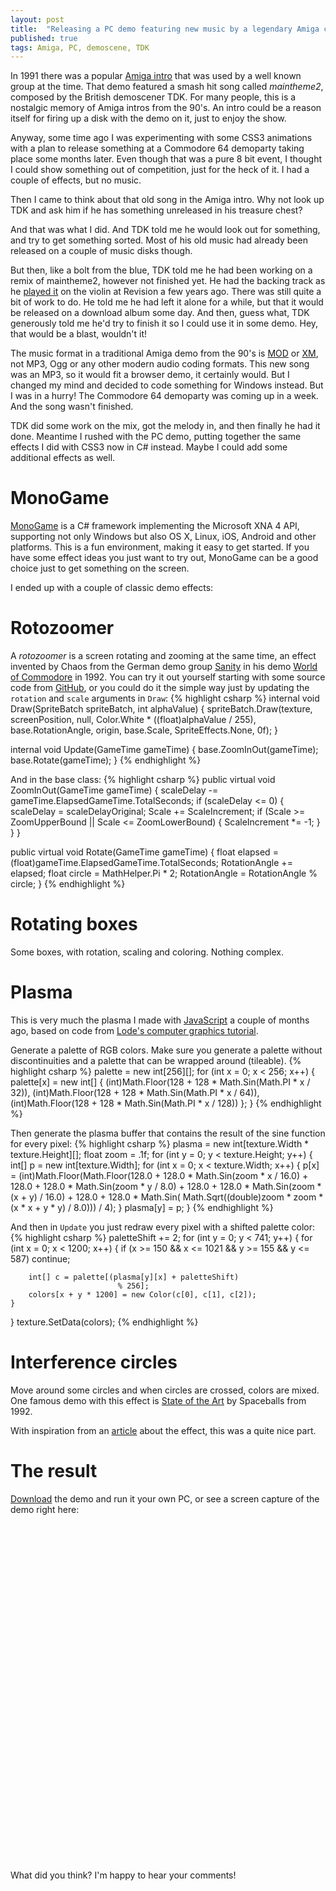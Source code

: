```yaml
---
layout: post
title:  "Releasing a PC demo featuring new music by a legendary Amiga composer"
published: true
tags: Amiga, PC, demoscene, TDK
---
```

In 1991 there was a popular [Amiga intro](https://www.youtube.com/watch?v=a9TB358j2qM) that was used by a well known group at the time. That demo featured a smash hit song called *maintheme2*, composed by the British demoscener TDK. For many people, this is a nostalgic memory of Amiga intros from the 90's. An intro could be a reason itself for firing up a disk with the demo on it, just to enjoy the show. 

Anyway, some time ago I was experimenting with some CSS3 animations with a plan to release something at a Commodore 64 demoparty taking place some months later. Even though that was a pure 8 bit event, I thought I could show something out of competition, just for the heck of it. I had a couple of effects, but no music. 

Then I came to think about that old song in the Amiga intro. Why not look up TDK and ask him if he has something unreleased in his treasure chest?

And that was what I did. And TDK told me he would look out for something, and try to get something sorted. Most of his old music had already been released on a couple of music disks though. 

But then, like a bolt from the blue, TDK told me he had been working on a remix of maintheme2, however not finished yet. He had the backing track as he [played it](https://youtu.be/q_q1lzlGlLw?t=4m1s) on the violin at Revision a few years ago. There was still quite a bit of work to do. He told me he had left it alone for a while, but that it would be released on a download album some day. And then, guess what, TDK generously told me he'd try to finish it so I could use it in some demo. Hey, that would be a blast, wouldn't it!

The music format in a traditional Amiga demo from the 90's is [MOD](https://en.wikipedia.org/wiki/MOD_(file_format)) or [XM](https://en.wikipedia.org/wiki/XM_(file_format)), not MP3, Ogg or any other modern audio coding formats. This new song was an MP3, so it would fit a browser demo, it certainly would. But I changed my mind and decided to code something for Windows instead. But I was in a hurry! The Commodore 64 demoparty was coming up in a week. And the song wasn't finished. 

TDK did some work on the mix, got the melody in, and then finally he had it done. Meantime I rushed with the PC demo, putting together the same effects I did with CSS3 now in C# instead. Maybe I could add some additional effects as well.

MonoGame
========
[MonoGame](http://www.monogame.net/) is a C# framework implementing the Microsoft XNA 4 API, supporting not only Windows but also OS X, Linux, iOS, Android and other platforms. This is a fun environment, making it easy to get started. If you have some effect ideas you just want to try out, MonoGame can be a good choice just to get something on the screen.

I ended up with a couple of classic demo effects:

Rotozoomer
==========
A *rotozoomer* is a screen rotating and zooming at the same time, an effect invented by Chaos from the German demo group [Sanity](https://en.wikipedia.org/wiki/Sanity_(demogroup)) in his demo [World of Commodore](https://www.youtube.com/watch?v=u43uH-kQpzk) in 1992. You can try it out yourself starting with some source code from [GitHub](https://github.com/FransBouma/CSRotoZoomer), or you could do it the simple way just by updating the `rotation` and `scale` arguments in `Draw`:
{% highlight csharp %}
internal void Draw(SpriteBatch spriteBatch, int alphaValue)
{
    spriteBatch.Draw(texture, screenPosition, null, 
                    Color.White * ((float)alphaValue / 255), 
                    base.RotationAngle, origin, 
                    base.Scale, 
                    SpriteEffects.None, 0f);
}

internal void Update(GameTime gameTime)
{
    base.ZoomInOut(gameTime);
    base.Rotate(gameTime);
}
{% endhighlight %}

And in the base class:
{% highlight csharp %}
public virtual void ZoomInOut(GameTime gameTime)
{
    scaleDelay -= gameTime.ElapsedGameTime.TotalSeconds;
    if (scaleDelay <= 0)
    {
        scaleDelay = scaleDelayOriginal;
        Scale += ScaleIncrement;
        if (Scale >= ZoomUpperBound || 
            Scale <= ZoomLowerBound)
        {
            ScaleIncrement *= -1;
        }
    }
}

public virtual void Rotate(GameTime gameTime)
{
    float elapsed = (float)gameTime.ElapsedGameTime.TotalSeconds;
    RotationAngle += elapsed;
    float circle = MathHelper.Pi * 2;
    RotationAngle = RotationAngle % circle;
}
{% endhighlight %}


Rotating boxes
==============
Some boxes, with rotation, scaling and coloring. Nothing complex.

Plasma
======
This is very much the plasma I made with [JavaScript](http://kristofferjalen.github.io/2016/05/19/an-amiga-style-demo-remade-with-css3-and-javascript/) a couple of months ago, based on code from [Lode's computer graphics tutorial](http://lodev.org/cgtutor/plasma.html).

Generate a palette of RGB colors. Make sure you generate a palette without discontinuities and a palette that can be wrapped around (tileable).
{% highlight csharp %}
palette = new int[256][];
for (int x = 0; x < 256; x++)
{
    palette[x] = new int[] { 
        (int)Math.Floor(128 + 
                    128 * Math.Sin(Math.PI * x / 32)),
        (int)Math.Floor(128 + 
                    128 * Math.Sin(Math.PI * x / 64)),
        (int)Math.Floor(128 + 
                    128 * Math.Sin(Math.PI * x / 128))
    };
}
{% endhighlight %}

Then generate the plasma buffer that contains the result of the sine function for every pixel:
{% highlight csharp %}
plasma = new int[texture.Width * texture.Height][];
float zoom = .1f;
for (int y = 0; y < texture.Height; y++)
{
    int[] p = new int[texture.Width];
    for (int x = 0; x < texture.Width; x++)
    {
        p[x] = (int)Math.Floor(Math.Floor(128.0 
            + 128.0 * Math.Sin(zoom * x / 16.0)
            + 128.0 + 128.0 * Math.Sin(zoom * y / 8.0)
            + 128.0 + 128.0 * Math.Sin(zoom * (x + y) / 16.0)
            + 128.0 + 128.0 * Math.Sin(
                Math.Sqrt((double)zoom * zoom 
                            * (x * x + y * y) / 8.0))) / 4);
    }
    plasma[y] = p;
}
{% endhighlight %}

And then in `Update` you just redraw every pixel with a shifted palette color:
{% highlight csharp %}
paletteShift += 2;
for (int y = 0; y < 741; y++)
{
    for (int x = 0; x < 1200; x++)
    {
        if (x >= 150 && x <= 1021 && y >= 155 && y <= 587)
            continue;

        int[] c = palette[(plasma[y][x] + paletteShift) 
                            % 256];
        colors[x + y * 1200] = new Color(c[0], c[1], c[2]);
    }
}
texture.SetData(colors);
{% endhighlight %}


Interference circles
====================
Move around some circles and when circles are crossed, colors are mixed. One famous demo with this effect is [State of the Art](https://www.youtube.com/watch?v=wCc5ZHqwdXY&t=40s) by Spaceballs from 1992. 

With inspiration from an [article](http://www.csharpskolan.se/article/monogame-old-school-demo) about the effect, this was a quite nice part.    

The result
==========
[Download](http://www.pouet.net/prod.php?which=67733) the demo and run it your own PC, or see a screen capture of the demo right here:

<iframe width="720" height="540" src="https://www.youtube.com/embed/uKAjzUI0ZIs" frameborder="0" allowfullscreen></iframe>

What did you think? I'm happy to hear your comments!